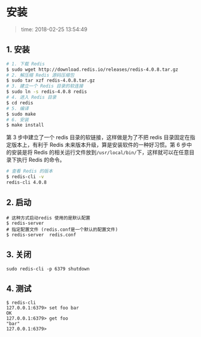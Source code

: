 # 安装
>time: 2018-02-25 13:54:49

## 1. 安装
```bash
# 1. 下载 Redis
$ sudo wget http://download.redis.io/releases/redis-4.0.8.tar.gz
# 2. 解压缩 Redis 源码压缩包
$ sudo tar xzf redis-4.0.8.tar.gz
# 3. 建立一个 Redis 目录的软连接
$ sudo ln -s redis-4.0.8 redis
# 4. 进入 Redis 目录
$ cd redis
# 5. 编译
$ sudo make
# 6. 安装
$ make install
```
第 3 步中建立了一个 redis 目录的软链接，这样做是为了不把 redis 目录固定在指定版本上，有利于 Redis 未来版本升级，算是安装软件的一种好习惯。第 6 步中的安装是将 Redis 的相关运行文件放到`/usr/local/bin/`下，这样就可以在任意目录下执行 Redis 的命令。

```bash
# 查看 Redis 的版本
$ redis-cli -v
redis-cli 4.0.8
```

## 2. 启动
```
# 这种方式启动redis 使用的是默认配置
$ redis-server
# 指定配置文件 (redis.conf是一个默认的配置文件)
$ redis-server  redis.conf
```

## 3. 关闭
```
sudo redis-cli -p 6379 shutdown
```
## 4. 测试
```
$ redis-cli 
127.0.0.1:6379> set foo bar
OK
127.0.0.1:6379> get foo
"bar"
127.0.0.1:6379> 
```
